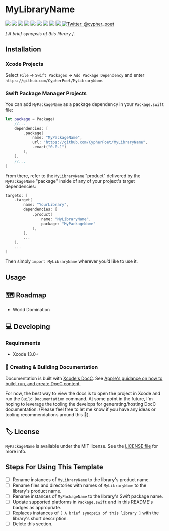 # MyLibraryName

<!-- Header Logo -->

<!--
<div align="center">
   <img width="600px" src="./Sources/MyLibraryName/MyLibraryName.docc/Resources/Images/banner-logo.png" alt="Banner Logo">
</div>

 -->


<!-- Badges -->

<p>
    <img src="https://img.shields.io/badge/Swift-5.6-F06C33.svg" />
    <img src="https://img.shields.io/badge/iOS-15.0+-865EFC.svg" />
    <img src="https://img.shields.io/badge/iPadOS-15.0+-F65EFC.svg" />
    <img src="https://img.shields.io/badge/macOS-12.0+-179AC8.svg" />
    <img src="https://img.shields.io/badge/tvOS-15.0+-41465B.svg" />
    <img src="https://img.shields.io/badge/watchOS-8.0+-1FD67A.svg" />
    <img src="https://img.shields.io/badge/License-MIT-blue.svg" />
    <img src="https://github.com/CypherPoet/MyLibraryName/workflows/Build%20&%20Test/badge.svg" />
    <a href="https://github.com/apple/swift-package-manager">
      <img src="https://img.shields.io/badge/spm-compatible-brightgreen.svg?style=flat" />
    </a>
    <a href="https://twitter.com/cypher_poet">
        <img src="https://img.shields.io/badge/Contact-@cypher_poet-lightgrey.svg?style=flat" alt="Twitter: @cypher_poet" />
    </a>
</p>

<p align="center">

_[ A brief synopsis of this library ]._

<p />

## Installation

### Xcode Projects

Select `File` -> `Swift Packages` -> `Add Package Dependency` and enter `https://github.com/CypherPoet/MyLibraryName`.

### Swift Package Manager Projects

You can add `MyPackageName` as a package dependency in your `Package.swift` file:

```swift
let package = Package(
    //...
    dependencies: [
        .package(
            name: "MyPackageName",
            url: "https://github.com/CypherPoet/MyLibraryName",
            .exact("0.0.1")
        ),
    ],
    //...
)
```

<!-- 🔑 UNCOMMENT THE INSTRUCTIONS BELOW IF THE GITHUB REPO NAME MATCHES THE PACKAGE NAME 👇 -->

<!--

From there, refer to `MyLibraryName` as a "target dependency" in any of _your_ package's targets that need it.

```swift
targets: [
    .target(
        name: "YourLibrary",
        dependencies: [
          "MyLibraryName",
        ],
        ...
    ),
    ...
]
```

-->

<!-- 🔑 UNCOMMENT THE INSTRUCTIONS BELOW IF THE GITHUB REPO NAME DOESN'T MATCH THE PACKAGE NAME 👇 -->

From there, refer to the `MyLibraryName` "product" delivered by the `MyPackageName` "package" inside of any of your project's target dependencies:

```swift
targets: [
    .target(
        name: "YourLibrary",
        dependencies: [
            .product(
                name: "MyLibraryName",
                package: "MyPackageName"
            ),
        ],
        ...
    ),
    ...
]
```

<!-- Proceed from above choice accordingly (and delete this comment) -->

Then simply `import MyLibraryName` wherever you’d like to use it.

<!--
    🔑 UNCOMMENT THE INSTRUCTIONS BELOW IF USING THE `@_exported` feature
    might be handy. 👇
-->

<!-- **📝 Note:** To make the library available to your entire project, you could also leverage the [functionality of the `@_exported` keyword](https://forums.swift.org/t/package-manager-exported-dependencies/11615) by placing the following line somewhere at the top level of your project:

```swift
@_exported import MyLibraryName
``` -->

## Usage

## 🗺 Roadmap

- World Domination

## 💻 Developing

### Requirements

- Xcode 13.0+

### 📜 Creating & Building Documentation

Documentation is built with [Xcode's DocC](https://developer.apple.com/documentation/docc). See [Apple's guidance on how to build, run, and create DocC content](https://developer.apple.com/documentation/docc/api-reference-syntax).

For now, the best way to view the docs is to open the project in Xcode and run the `Build Documentation` command. At some point in the future, I'm hoping to leverage the tooling the develops for generating/hosting DocC documentation. (Please feel free to let me know if you have any ideas or tooling recommendations around this 🙂).

## 🏷 License

`MyPackageName` is available under the MIT license. See the [LICENSE file](./LICENSE) for more info.

## Steps For Using This Template

- [ ] Rename instances of `MyLibraryName` to the library's product name.
- [ ] Rename files and directories with names of `MyLibraryName` to the library's product name.
- [ ] Rename instances of `MyPackageName` to the library's Swift package name.
- [ ] Update supported platforms in `Package.swift` and in this README's badges as appropriate.
- [ ] Replaces instances of `[ A brief synopsis of this library ]` with the library's short description.
- [ ] Delete this section.
